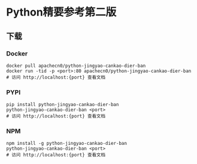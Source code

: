 # Python精要参考第二版

## 下载

### Docker

```
docker pull apachecn0/python-jingyao-cankao-dier-ban
docker run -tid -p <port>:80 apachecn0/python-jingyao-cankao-dier-ban
# 访问 http://localhost:{port} 查看文档
```

### PYPI

```
pip install python-jingyao-cankao-dier-ban
python-jingyao-cankao-dier-ban <port>
# 访问 http://localhost:{port} 查看文档
```

### NPM

```
npm install -g python-jingyao-cankao-dier-ban
python-jingyao-cankao-dier-ban <port>
# 访问 http://localhost:{port} 查看文档
```